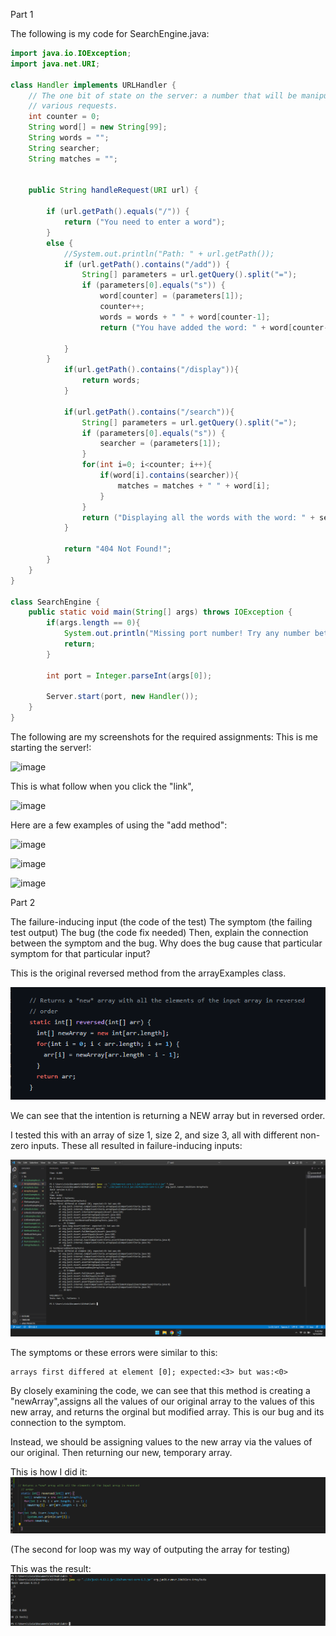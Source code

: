 Part 1

The following is my code for SearchEngine.java:

```java
import java.io.IOException;
import java.net.URI;

class Handler implements URLHandler {
    // The one bit of state on the server: a number that will be manipulated by
    // various requests.
    int counter = 0;
    String word[] = new String[99];  
    String words = "";
    String searcher;
    String matches = "";


    public String handleRequest(URI url) {
        
        if (url.getPath().equals("/")) {
            return ("You need to enter a word");
        } 
        else {
            //System.out.println("Path: " + url.getPath());
            if (url.getPath().contains("/add")) {
                String[] parameters = url.getQuery().split("=");
                if (parameters[0].equals("s")) {
                    word[counter] = (parameters[1]);
                    counter++;
                    words = words + " " + word[counter-1];
                    return ("You have added the word: " + word[counter-1]);
                
            }
        }
            if(url.getPath().contains("/display")){
                return words;
            }

            if(url.getPath().contains("/search")){
                String[] parameters = url.getQuery().split("=");
                if (parameters[0].equals("s")) {
                    searcher = (parameters[1]);
                }
                for(int i=0; i<counter; i++){
                    if(word[i].contains(searcher)){
                        matches = matches + " " + word[i];
                    }
                }
                return ("Displaying all the words with the word: " + searcher + " \n" + matches);
            }

            return "404 Not Found!";
        }
    }
}

class SearchEngine {
    public static void main(String[] args) throws IOException {
        if(args.length == 0){
            System.out.println("Missing port number! Try any number between 1024 to 49151");
            return;
        }

        int port = Integer.parseInt(args[0]);

        Server.start(port, new Handler());
    }
}
```

The following are my screenshots for the required assignments:
This is me starting the server!:

![image](https://user-images.githubusercontent.com/86514102/198816185-ccd6714c-221f-498b-8d0d-0697119f6015.png)

This is what follow when you click the "link", 

![image](https://user-images.githubusercontent.com/86514102/198816226-994aec12-04f1-47d6-b3d8-5fb8220391c8.png)

Here are a few examples of using the "add method":

![image](https://user-images.githubusercontent.com/86514102/198816301-be83bc18-a835-463a-a2dc-160c5149fbd2.png)

![image](https://user-images.githubusercontent.com/86514102/198816306-9ce3c39b-c28f-490a-b2a0-0b637f17ea37.png)

![image](https://user-images.githubusercontent.com/86514102/198816319-70850953-8431-4045-800e-9ac4b1f87cf7.png)




Part 2

The failure-inducing input (the code of the test)
The symptom (the failing test output)
The bug (the code fix needed)
Then, explain the connection between the symptom and the bug. Why does the bug cause that particular symptom for that particular input?

This is the original reversed method from the arrayExamples class. 

![array](original%20reversed.png)

We can see that the intention is returning a NEW array but in reversed order. 

I tested this with an array of size 1, size 2, and size 3, all with different non-zero inputs. These all resulted in failure-inducing inputs:

![errors](three%20errors.png)

The symptoms or these errors were similar to this:

```
arrays first differed at element [0]; expected:<3> but was:<0>
```

By closely examining the code, we can see that this method is creating a "newArray",assigns all the values of our original array to the values of this new array, and returns the orginal but modified array. This is our bug and its connection to the symptom.

Instead, we should be assigning values to the new array via the values of our original. Then returning our new, temporary array.



This is how I did it:
![reverse changed](changed%20reverse.png)

(The second for loop was my way of outputing the array for testing)

This was the result:
![the result of array changes](the%20result%20of%20array%20changes.png)

